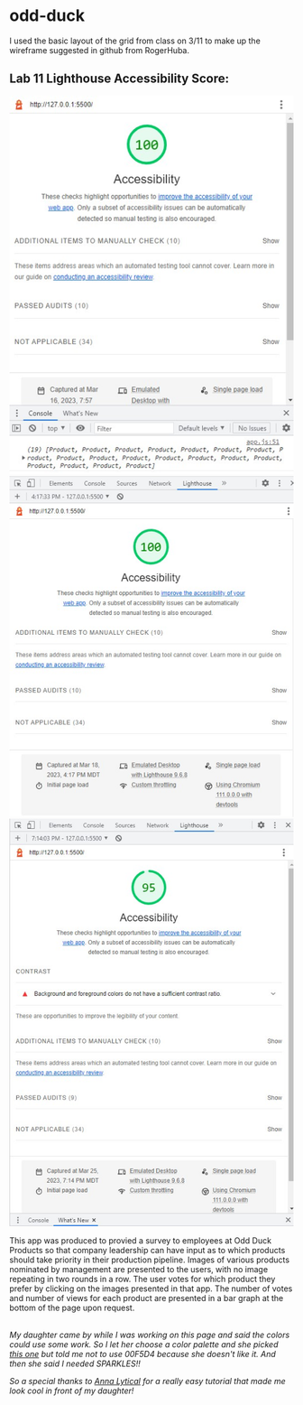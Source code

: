 # odd-duck
I used the basic layout of the grid from class on 3/11 to make up the wireframe suggested in github from RogerHuba.

## Lab 11 Lighthouse Accessibility Score:

<img title="Lab 11 Lighthouse Accessibility Score" alt="a screenshot of a Lighthouse Accessibility Score of 100" src="img/Lighthouse%20Rating%20Lab%2011.jpg">

<img title="Lab 13 Lighthouse Accessibility Score" alt="a screenshot of a Lighthouse Accessibility Score of 100" src="img/Lighthouse%20Score%20Lab%2013.jpg">

<img title="Lab 15b Lighthouse Accessibility Score" alt="a screenshot of a Lighthouse Accessibility Score of 95" src="img/Lighthouse%20Score%20Lab%2015b.jpg">

This app was produced to provied a survey to employees at Odd Duck Products so that company leadership can have input as to which products should take priority in their production pipeline.  Images of various products nominated by management are presented to the users, with no image repeating in two rounds in a row.  The user votes for which product they prefer by clicking on the images presented in that app.  The number of votes and number of views for each product are presented in a bar graph at the bottom of the page upon request.
<br>
<br>

*My daughter came by while I was working on this page and said the colors could use some work.  So I let her choose a color palette and she picked [this one](https://coolors.co/palette/9b5de5-f15bb5-fee440-00bbf9-00f5d4) but told me not to use 00F5D4 because she doesn't like it.  And then she said I needed SPARKLES!!*

*So a special thanks to [Anna Lytical](https://www.youtube.com/watch?v=2ZaqhK98Aeg) for a really easy tutorial that made me look cool in front of my daughter!*
